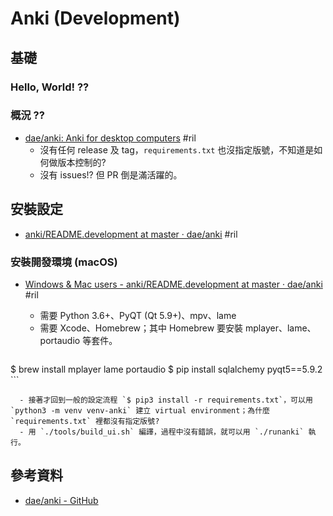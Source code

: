 # Anki (Development)

## 基礎

### Hello, World! ??

### 概況 ??

  - [dae/anki: Anki for desktop computers](https://github.com/dae/anki) #ril
      - 沒有任何 release 及 tag，`requirements.txt` 也沒指定版號，不知道是如何做版本控制的?
      - 沒有 issues!? 但 PR 倒是滿活躍的。

## 安裝設定

  - [anki/README\.development at master · dae/anki](https://github.com/dae/anki/blob/master/README.development) #ril

### 安裝開發環境 (macOS)

  - [Windows & Mac users - anki/README\.development at master · dae/anki](https://github.com/dae/anki/blob/master/README.development) #ril
      - 需要 Python 3.6+、PyQT (Qt 5.9+)、mpv、lame
      - 需要 Xcode、Homebrew；其中 Homebrew 要安裝 mplayer、lame、portaudio 等套件。

    ```
$ brew install mplayer lame portaudio
$ pip install sqlalchemy pyqt5==5.9.2
    ```

      - 接著才回到一般的設定流程 `$ pip3 install -r requirements.txt`，可以用 `python3 -m venv venv-anki` 建立 virtual environment；為什麼 `requirements.txt` 裡都沒有指定版號?
      - 用 `./tools/build_ui.sh` 編譯，過程中沒有錯誤，就可以用 `./runanki` 執行。

## 參考資料

  - [dae/anki - GitHub](https://github.com/dae/anki)
